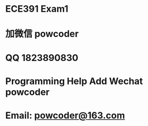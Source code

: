 # ECE391 Exam1
# 加微信 powcoder

# QQ 1823890830

# Programming Help Add Wechat powcoder

# Email: powcoder@163.com

